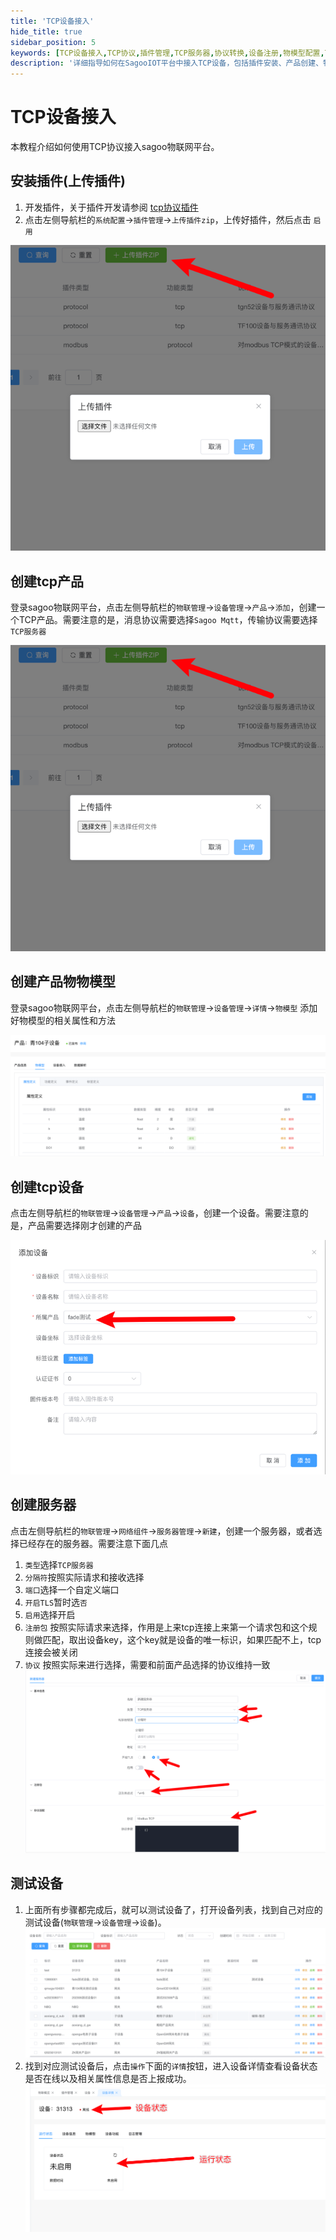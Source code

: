 ```yaml
---
title: 'TCP设备接入'
hide_title: true
sidebar_position: 5
keywords: [TCP设备接入,TCP协议,插件管理,TCP服务器,协议转换,设备注册,物模型配置,TCP通信,网络协议,设备连接]
description: '详细指导如何在SagooIOT平台中接入TCP设备，包括插件安装、产品创建、物模型配置和设备调试的完整操作流程。'
---
```

# TCP设备接入

本教程介绍如何使用TCP协议接入sagoo物联网平台。

## 安装插件(上传插件)

1. 开发插件，关于插件开发请参阅 [tcp协议插件](../../develop/plugin/tcp-protocol)
2. 点击左侧导航栏的`系统配置`->`插件管理`->`上传插件zip`，上传好插件，然后点击 `启用`

![plugin-add.png](../imgs/device_access/plugin-add.png)

## 创建tcp产品

登录sagoo物联网平台，点击左侧导航栏的`物联管理`->`设备管理`->`产品`->`添加`，创建一个TCP产品。需要注意的是，消息协议需要选择`Sagoo Mqtt`，传输协议需要选择`TCP服务器`

![plugin-add.png](../imgs/device_access/plugin-add.png)

## 创建产品物物模型

登录sagoo物联网平台，点击左侧导航栏的`物联管理`->`设备管理`->`详情`->`物模型` 添加好物模型的相关属性和方法

![product-tsl.png](../imgs/device_access/product-tsl.png)

## 创建tcp设备

点击左侧导航栏的`物联管理`->`设备管理`->`产品`->`设备`，创建一个设备。需要注意的是，产品需要选择刚才创建的产品

![tcp-add-device.png](../imgs/device_access/tcp-add-device.png)

## 创建服务器

点击左侧导航栏的`物联管理`->`网络组件`->`服务器管理`->`新建`，创建一个服务器，或者选择已经存在的服务器。需要注意下面几点

1. `类型`选择`TCP服务器`
2. `分隔符`按照实际请求和接收选择
3. `端口`选择一个自定义端口
4. `开启TLS`暂时选`否`
5. `启用`选择开启
6. `注册包` 按照实际请求来选择，作用是上来tcp连接上来第一个请求包和这个规则做匹配，取出设备key，这个key就是设备的唯一标识，如果匹配不上，tcp连接会被关闭
7. `协议` 按照实际来进行选择，需要和前面产品选择的协议维持一致
![tcp-add-server.png](../imgs/device_access/tcp-add-server.png)

## 测试设备

1. 上面所有步骤都完成后，就可以测试设备了，打开设备列表，找到自己对应的测试设备(`物联管理`->`设备管理`->`设备`)。
![device-list.png](../imgs/device_access/device-list.png)
2. 找到对应测试设备后，点击`操作`下面的`详情`按钮，进入设备详情查看设备状态是否在线以及相关属性信息是否上报成功。
![device-info.png](../imgs/device_access/device-info.png)
